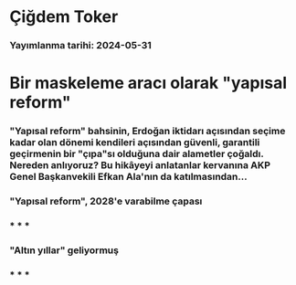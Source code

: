 # Çiğdem Toker

### Yayımlanma tarihi: 2024-05-31

# Bir maskeleme aracı olarak "yapısal reform"


### "Yapısal reform" bahsinin, Erdoğan iktidarı açısından seçime kadar olan dönemi kendileri açısından güvenli, garantili geçirmenin bir "çıpa"sı olduğuna dair alametler çoğaldı. Nereden anlıyoruz? Bu hikâyeyi anlatanlar kervanına AKP Genel Başkanvekili Efkan Ala'nın da katılmasından…


### "Yapısal reform", 2028'e varabilme çapası


### * * *


### "Altın yıllar" geliyormuş


### * * *

